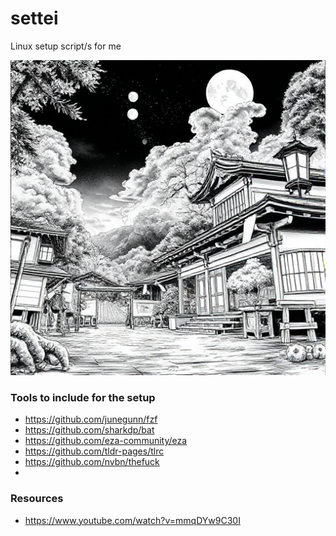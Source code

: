 # settei
Linux setup script/s for me

![alt text](img/2f528e85-8b5b-42ef-a609-2319aad10218.jpeg)



### Tools to include for the setup
- https://github.com/junegunn/fzf
- https://github.com/sharkdp/bat
- https://github.com/eza-community/eza
- https://github.com/tldr-pages/tlrc
- https://github.com/nvbn/thefuck
- 







### Resources
- https://www.youtube.com/watch?v=mmqDYw9C30I

